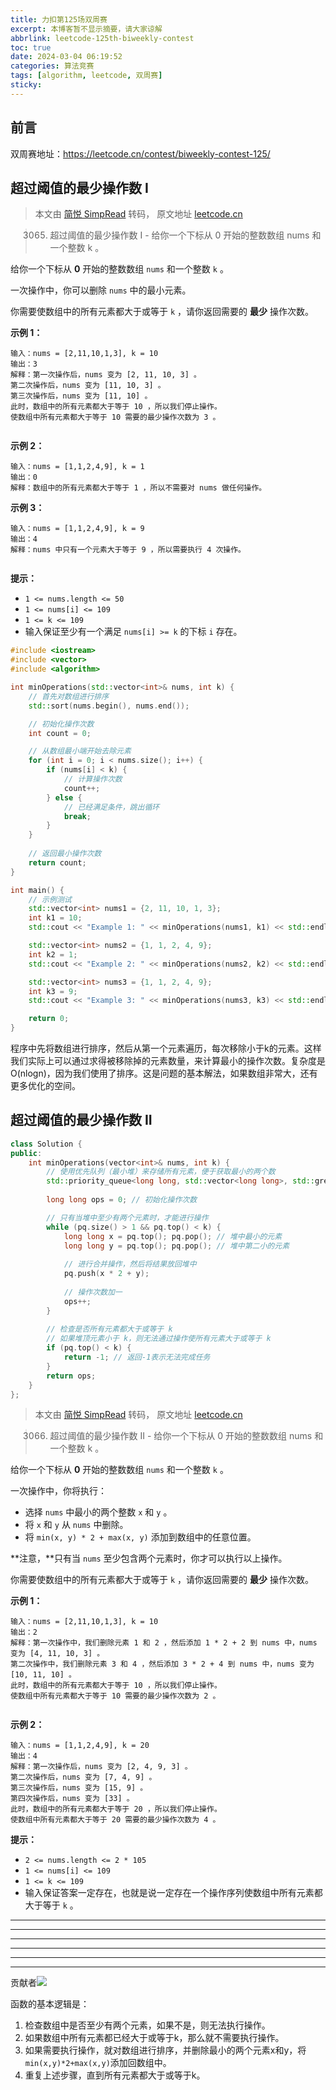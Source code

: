 ```yaml
---
title: 力扣第125场双周赛
excerpt: 本博客暂不显示摘要，请大家谅解
abbrlink: leetcode-125th-biweekly-contest
toc: true
date: 2024-03-04 06:19:52
categories: 算法竞赛
tags: [algorithm, leetcode, 双周赛]
sticky:
---
```


## 前言

双周赛地址：https://leetcode.cn/contest/biweekly-contest-125/

## 超过阈值的最少操作数 I


> 本文由 [简悦 SimpRead](http://ksria.com/simpread/) 转码， 原文地址 [leetcode.cn](https://leetcode.cn/problems/minimum-operations-to-exceed-threshold-value-i/description/)

> 3065. 超过阈值的最少操作数 I - 给你一个下标从 0 开始的整数数组 nums 和一个整数 k 。

给你一个下标从 **0** 开始的整数数组 `nums` 和一个整数 `k` 。

一次操作中，你可以删除 `nums` 中的最小元素。

你需要使数组中的所有元素都大于或等于 `k` ，请你返回需要的 **最少** 操作次数。

**示例 1：**

```
输入：nums = [2,11,10,1,3], k = 10
输出：3
解释：第一次操作后，nums 变为 [2, 11, 10, 3] 。
第二次操作后，nums 变为 [11, 10, 3] 。
第三次操作后，nums 变为 [11, 10] 。
此时，数组中的所有元素都大于等于 10 ，所以我们停止操作。
使数组中所有元素都大于等于 10 需要的最少操作次数为 3 。


```

**示例 2：**

```
输入：nums = [1,1,2,4,9], k = 1
输出：0
解释：数组中的所有元素都大于等于 1 ，所以不需要对 nums 做任何操作。

```

**示例 3：**

```
输入：nums = [1,1,2,4,9], k = 9
输出：4
解释：nums 中只有一个元素大于等于 9 ，所以需要执行 4 次操作。


```

**提示：**

*   `1 <= nums.length <= 50`
*   `1 <= nums[i] <= 109`
*   `1 <= k <= 109`
*   输入保证至少有一个满足 `nums[i] >= k` 的下标 `i` 存在。

```cpp
#include <iostream>
#include <vector>
#include <algorithm>

int minOperations(std::vector<int>& nums, int k) {
    // 首先对数组进行排序
    std::sort(nums.begin(), nums.end());

    // 初始化操作次数
    int count = 0;

    // 从数组最小端开始去除元素
    for (int i = 0; i < nums.size(); i++) {
        if (nums[i] < k) {
            // 计算操作次数
            count++;
        } else {
            // 已经满足条件，跳出循环
            break;
        }
    }
    
    // 返回最小操作次数
    return count;
}

int main() {
    // 示例测试
    std::vector<int> nums1 = {2, 11, 10, 1, 3};
    int k1 = 10;
    std::cout << "Example 1: " << minOperations(nums1, k1) << std::endl; // 应该输出 3

    std::vector<int> nums2 = {1, 1, 2, 4, 9};
    int k2 = 1;
    std::cout << "Example 2: " << minOperations(nums2, k2) << std::endl; // 应该输出 0

    std::vector<int> nums3 = {1, 1, 2, 4, 9};
    int k3 = 9;
    std::cout << "Example 3: " << minOperations(nums3, k3) << std::endl; // 应该输出 4

    return 0;
}
```

程序中先将数组进行排序，然后从第一个元素遍历，每次移除小于k的元素。这样我们实际上可以通过求得被移除掉的元素数量，来计算最小的操作次数。复杂度是O(nlogn)，因为我们使用了排序。这是问题的基本解法，如果数组非常大，还有更多优化的空间。

## 超过阈值的最少操作数 II

```cpp
class Solution {
public:
    int minOperations(vector<int>& nums, int k) {
        // 使用优先队列（最小堆）来存储所有元素，便于获取最小的两个数
        std::priority_queue<long long, std::vector<long long>, std::greater<long long>> pq(nums.begin(), nums.end());
        
        long long ops = 0; // 初始化操作次数

        // 只有当堆中至少有两个元素时，才能进行操作
        while (pq.size() > 1 && pq.top() < k) {
            long long x = pq.top(); pq.pop(); // 堆中最小的元素
            long long y = pq.top(); pq.pop(); // 堆中第二小的元素
            
            // 进行合并操作，然后将结果放回堆中
            pq.push(x * 2 + y);
            
            // 操作次数加一
            ops++;
        }
        
        // 检查是否所有元素都大于或等于 k
        // 如果堆顶元素小于 k，则无法通过操作使所有元素大于或等于 k
        if (pq.top() < k) {
            return -1; // 返回-1表示无法完成任务
        }
        return ops;
    }
};
```


> 本文由 [简悦 SimpRead](http://ksria.com/simpread/) 转码， 原文地址 [leetcode.cn](https://leetcode.cn/problems/minimum-operations-to-exceed-threshold-value-ii/description/)

> 3066. 超过阈值的最少操作数 II - 给你一个下标从 0 开始的整数数组 nums 和一个整数 k 。

给你一个下标从 **0** 开始的整数数组 `nums` 和一个整数 `k` 。

一次操作中，你将执行：

*   选择 `nums` 中最小的两个整数 `x` 和 `y` 。
*   将 `x` 和 `y` 从 `nums` 中删除。
*   将 `min(x, y) * 2 + max(x, y)` 添加到数组中的任意位置。

**注意，**只有当 `nums` 至少包含两个元素时，你才可以执行以上操作。

你需要使数组中的所有元素都大于或等于 `k` ，请你返回需要的 **最少** 操作次数。

**示例 1：**

```
输入：nums = [2,11,10,1,3], k = 10
输出：2
解释：第一次操作中，我们删除元素 1 和 2 ，然后添加 1 * 2 + 2 到 nums 中，nums 变为 [4, 11, 10, 3] 。
第二次操作中，我们删除元素 3 和 4 ，然后添加 3 * 2 + 4 到 nums 中，nums 变为 [10, 11, 10] 。
此时，数组中的所有元素都大于等于 10 ，所以我们停止操作。
使数组中所有元素都大于等于 10 需要的最少操作次数为 2 。


```

**示例 2：**

```
输入：nums = [1,1,2,4,9], k = 20
输出：4
解释：第一次操作后，nums 变为 [2, 4, 9, 3] 。
第二次操作后，nums 变为 [7, 4, 9] 。
第三次操作后，nums 变为 [15, 9] 。
第四次操作后，nums 变为 [33] 。
此时，数组中的所有元素都大于等于 20 ，所以我们停止操作。
使数组中所有元素都大于等于 20 需要的最少操作次数为 4 。

```

**提示：**

*   `2 <= nums.length <= 2 * 105`
*   `1 <= nums[i] <= 109`
*   `1 <= k <= 109`
*   输入保证答案一定存在，也就是说一定存在一个操作序列使数组中所有元素都大于等于 `k` 。

* * *

* * *

* * *

* * *

* * *

* * *

贡献者![](https://static.leetcode-cn.com/cn-legacy-assets/images/LeetCode_avatar.png)


函数的基本逻辑是：



1. 检查数组中是否至少有两个元素，如果不是，则无法执行操作。
2. 如果数组中所有元素都已经大于或等于k，那么就不需要执行操作。
3. 如果需要执行操作，就对数组进行排序，并删除最小的两个元素x和y，将`min(x,y)*2+max(x,y)`添加回数组中。
4. 重复上述步骤，直到所有元素都大于或等于k。

